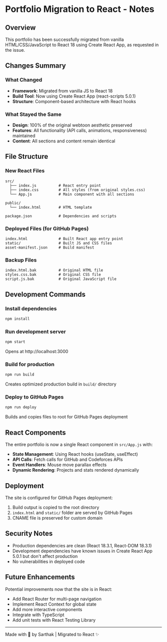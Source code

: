 # Portfolio Migration to React - Notes

## Overview
This portfolio has been successfully migrated from vanilla HTML/CSS/JavaScript to React 18 using Create React App, as requested in the issue.

## Changes Summary

### What Changed
- **Framework**: Migrated from vanilla JS to React 18
- **Build Tool**: Now using Create React App (react-scripts 5.0.1)
- **Structure**: Component-based architecture with React hooks

### What Stayed the Same
- **Design**: 100% of the original webtoon aesthetic preserved
- **Features**: All functionality (API calls, animations, responsiveness) maintained
- **Content**: All sections and content remain identical

## File Structure

### New React Files
```
src/
  ├── index.js          # React entry point
  ├── index.css         # All styles (from original styles.css)
  └── App.js            # Main component with all sections

public/
  └── index.html        # HTML template

package.json            # Dependencies and scripts
```

### Deployed Files (for GitHub Pages)
```
index.html              # Built React app entry point
static/                 # Built JS and CSS files
asset-manifest.json     # Build manifest
```

### Backup Files
```
index.html.bak          # Original HTML file
styles.css.bak          # Original CSS file
script.js.bak           # Original JavaScript file
```

## Development Commands

### Install dependencies
```bash
npm install
```

### Run development server
```bash
npm start
```
Opens at http://localhost:3000

### Build for production
```bash
npm run build
```
Creates optimized production build in `build/` directory

### Deploy to GitHub Pages
```bash
npm run deploy
```
Builds and copies files to root for GitHub Pages deployment

## React Components

The entire portfolio is now a single React component in `src/App.js` with:
- **State Management**: Using React hooks (useState, useEffect)
- **API Calls**: Fetch calls for GitHub and Codeforces APIs
- **Event Handlers**: Mouse move parallax effects
- **Dynamic Rendering**: Projects and stats rendered dynamically

## Deployment

The site is configured for GitHub Pages deployment:
1. Build output is copied to the root directory
2. `index.html` and `static/` folder are served by GitHub Pages
3. CNAME file is preserved for custom domain

## Security Notes

- Production dependencies are clean (React 18.3.1, React-DOM 18.3.1)
- Development dependencies have known issues in Create React App 5.0.1 but don't affect production
- No vulnerabilities in deployed code

## Future Enhancements

Potential improvements now that the site is in React:
- Add React Router for multi-page navigation
- Implement React Context for global state
- Add more interactive components
- Integrate with TypeScript
- Add unit tests with React Testing Library

---

Made with 💖 by Sarthak | Migrated to React ✨
